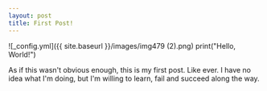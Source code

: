 ```yaml
---
layout: post
title: First Post!
---
```


![_config.yml]({{ site.baseurl }}/images/img479 (2).png)
print("Hello, World!")

As if this wasn't obvious enough, this is my first post. Like ever. I have no idea what I'm doing, but I'm willing to learn, fail and succeed along the way.






